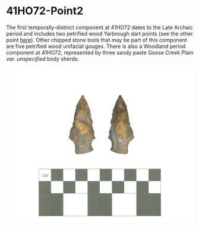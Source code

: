 # 41HO72-Point2

The first temporally-distinct component at 41HO72 dates to the Late Archaic period and includes two petrified wood Yarbrough dart points (see the other point [here]((../yarbrough/41HO72-Point1.md))). Other chipped stone tools that may be part of this component are five petrified wood unifacial gouges. There is also a Woodland period component at 41HO72, represented by three sandy paste Goose Creek Plain _var. unspecified_ body sherds.

![](../../../img/41HO72-Point2.png)
